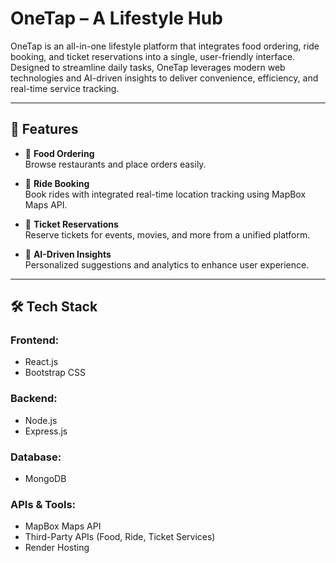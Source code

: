 # OneTap – A Lifestyle Hub

OneTap is an all-in-one lifestyle platform that integrates food ordering, ride booking, and ticket reservations into a single, user-friendly interface. Designed to streamline daily tasks, OneTap leverages modern web technologies and AI-driven insights to deliver convenience, efficiency, and real-time service tracking.

---

## 🚀 Features

- 🍔 **Food Ordering**  
  Browse restaurants and place orders easily.

- 🚗 **Ride Booking**  
  Book rides with integrated real-time location tracking using MapBox Maps API.

- 🎫 **Ticket Reservations**  
  Reserve tickets for events, movies, and more from a unified platform.

- 🤖 **AI-Driven Insights**  
  Personalized suggestions and analytics to enhance user experience.

---

## 🛠️ Tech Stack

### Frontend:
- React.js
- Bootstrap CSS

### Backend:
- Node.js
- Express.js

### Database:
- MongoDB

### APIs & Tools:
- MapBox Maps API
- Third-Party APIs (Food, Ride, Ticket Services)
- Render Hosting



